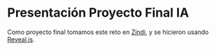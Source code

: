 # Presentación Proyecto Final IA
Como proyecto final tomamos este reto en [Zindi](https://zindi.africa/competitions/digital-green-crop-yield-estimate-challenge), y se hicieron usando [Reveal.js](https://github.com/hakimel/reveal.js).